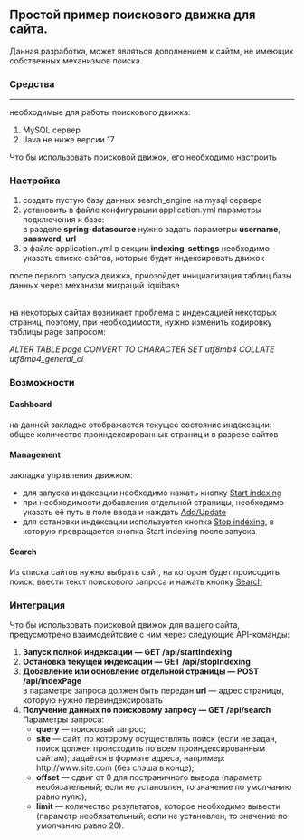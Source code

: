 <h2>Простой пример поискового движка для сайта.</h2>
<p>Данная разработка, может являться дополнением к сайтм, не имеющих собственных механизмов поиска
<h3>Средства</h3> 
<hr>необходимые для работы поискового движка:
<ol>
    <li>MySQL сервер</li>
    <li>Java не ниже версии 17</li>
</ol>
<p>Что бы использовать поисковой движок, его необходимо настроить</p>
<h3>Настройка</h3>
<ol>
    <li>создать пустую базу данных search_engine на mysql сервере</li>
    <li>установить в файле конфигурации application.yml параметры подключения к базе:
    <br>в разделе <b>spring-datasource</b> нужно задать параметры <b>username</b>, <b>password</b>, <b>url</b></li>
    <li>в файле application.yml в секции <b>indexing-settings</b> необходимо указать списко сайтов,
    которые будет индексировать движок</li>
</ol>
<p>после первого запуска движка, приозойдет инициализация таблиц базы данных через механизм миграций liquibase</p>
<br>на некоторых сайтах возникает проблема с индексацией некоторых страниц, поэтому, при необходимости,
нужно изменить кодировку таблицы page запросом:
<p><i>ALTER TABLE page CONVERT TO CHARACTER SET utf8mb4 COLLATE utf8mb4_general_ci</i></p>
<h3>Возможности</h3>
<h4>Dashboard</h4>
на данной закладке отображается текущее состояние индексации:
общее количество проиндексированных страниц и в разрезе сайтов
<h4>Management</h4>
закладка управления движком:
<ul>
    <li>для запуска индексации необходимо нажать кнопку <u>Start indexing</u></li>
    <li>при необходимости добавления отдельной страницы,
    необходимо указать её путь в поле ввода и наждать <u>Add/Update</u></li>
    <li>для остановки индексации используется кнопка <u>Stop indexing</u>,
    в которую превращается кнопка Start indexing после запуска</li>
</ul>
<h4>Search</h4>
<p>Из списка сайтов нужно выбрать сайт, на котором будет происодить поиск,
ввести текст поискового запроса и нажать кнопку <u>Search</u></p>
<h3>Интеграция</h3>
Что бы использовать поисковой движок для вашего сайта, предусмотрено взаимодейтсвие с ним через следующие API-команды:
<ol>
    <li><b>Запуск полной индексации — GET /api/startIndexing</b></li>
    <li><b>Остановка текущей индексации — GET /api/stopIndexing</b></li>
    <li><b>Добавление или обновление отдельной страницы — POST /api/indexPage</b>
    <br>в параметре запроса должен быть передан <b>url</b> — адрес страницы, которую нужно переиндексировать
    </li>
    <li><b>Получение данных по поисковому запросу — GET /api/search</b>
    <br>Параметры запроса:
    <ul>
        <li><b>query</b> — поисковый запрос;</li>
        <li><b>site</b> — сайт, по которому осуществлять поиск (если не задан, поиск
        должен происходить по всем проиндексированным сайтам); задаётся в
        формате адреса, например: http://www.site.com (без слэша в конце);</li>
        <li><b>offset</b> — сдвиг от 0 для постраничного вывода (параметр
        необязательный; если не установлен, то значение по умолчанию равно
        нулю);</li>
        <li><b>limit</b> — количество результатов, которое необходимо вывести (параметр
        необязательный; если не установлен, то значение по умолчанию равно
        20).</li>
    </ul>
    </li>
</ol>